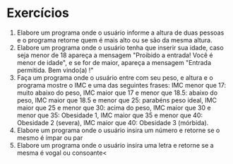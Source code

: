 # Exercícios

<ol>
    <li>Elabore um programa onde o usuário informe a altura de duas pessoas e o programa retorne quem é mais alto ou se são da mesma altura.</li>
    <li>Elabore um programa onde o usuário tenha que inserir sua idade, caso seja menor de 18 apareça a mensagem "Proibido a entrada! Você é menor de idade", e se for de maior, apareça a mensagem "Entrada permitida. Bem vindo(a) !"</li>
    <li>Faça um programa onde o usuário entre com seu peso, e altura e o programa mostre o IMC e uma das seguintes frases: IMC menor que 17: muito abaixo do peso, IMC maior que 17 e menor que 18.5: abaixo do peso, IMC maior que 18.5 e menor que 25: parabéns peso ideal, IMC maior que 25 e menor que 30: acima do peso, IMC maior que 30 e menor que 35: Obesidade 1, IMC maior que 35 e menor que 40: Obesidade 2 (severa), IMC maior que 40: Obesidade 3 (mórbida).</li>
    <li>Elabore um programa onde o usuário insira um número e retorne se o mesmo é ímpar ou par</li>
    <li>Elabore um programa onde o usuário insira uma letra e retorne se a mesma é vogal ou consoante<</li>
</ol>